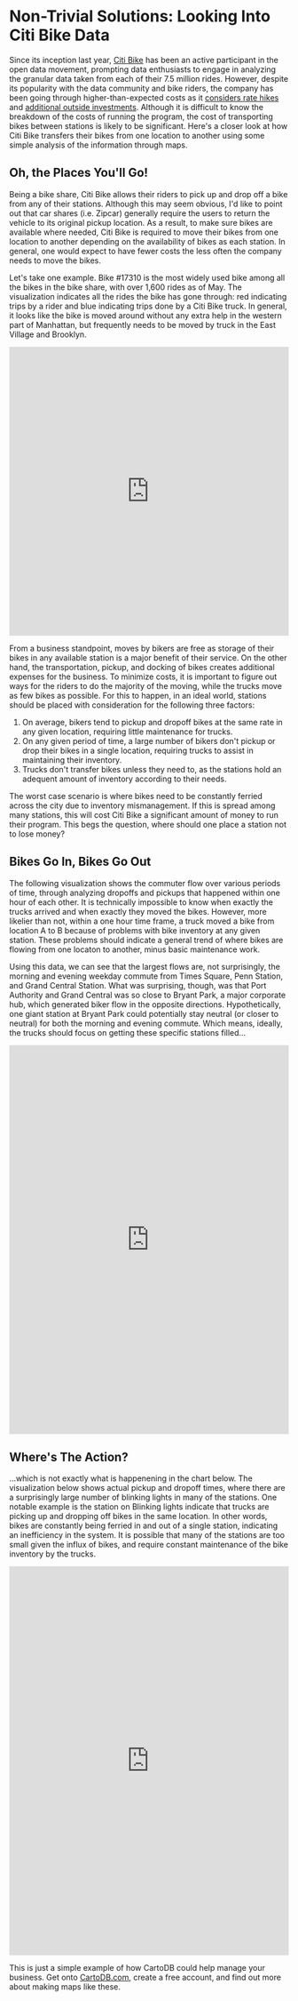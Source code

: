 Non-Trivial Solutions: Looking Into Citi Bike Data
=========
Since its inception last year, [Citi Bike](https://www.citibikenyc.com/) has been an active participant in the open data movement, prompting data enthusiasts to engage in analyzing the granular data taken from each of their 7.5 million rides. However, despite its popularity with the data community and bike riders, the company has been going through higher-than-expected costs as it [considers rate hikes](http://www.nydailynews.com/new-york/citi-bike-rates-spike-50-save-bike-sharing-program-article-1.1853120) and [additional outside investments](http://online.wsj.com/news/articles/SB10001424052702304178104579536212429157936). Although it is difficult to know the breakdown of the costs of running the program, the cost of transporting bikes between stations is likely to be significant.
Here's a closer look at how Citi Bike transfers their bikes from one location to another using some simple analysis of the information through maps.

Oh, the Places You'll Go!
--------------
Being a bike share, Citi Bike allows their riders to pick up and drop off a bike from any of their stations. Although this may seem obvious, I'd like to point out that car shares (i.e. Zipcar) generally require the users to return the vehicle to its original pickup location. As a result, to make sure bikes are available where needed, Citi Bike is required to move their bikes from one location to another depending on the availability of bikes as each station. In general, one would expect to have fewer costs the less often the company needs to move the bikes. 

Let's take one example. Bike #17310 is the most widely used bike among all the bikes in the bike share, with over 1,600 rides as of May. The visualization indicates all the rides the bike has gone through: red indicating trips by a rider and blue indicating trips done by a Citi Bike truck. In general, it looks like the bike is moved around without any extra help in the western part of Manhattan, but frequently needs to be moved by truck in the East Village and Brooklyn. 
<iframe width='100%' height='520' frameborder='0' src='http://team.cartodb.com/viz/205862b2-1e55-11e4-a972-0e73339ffa50/embed_map' allowfullscreen webkitallowfullscreen mozallowfullscreen oallowfullscreen msallowfullscreen></iframe>

From a business standpoint, moves by bikers are free as storage of their bikes in any available station is a major benefit of their service. On the other hand, the transportation, pickup, and docking of bikes creates additional expenses for the business. To minimize costs, it is important to figure out ways for the riders to do the majority of the moving, while the trucks move as few bikes as possible. For this to happen, in an ideal world, stations should be placed with consideration for the following three factors:

1.	On average, bikers tend to pickup and dropoff bikes at the same rate in any given location, requiring little maintenance for trucks.
2.	On any given period of time, a large number of bikers don't pickup or drop their bikes in a single location, requiring trucks to assist in maintaining their inventory.
3.	Trucks don't transfer bikes unless they need to, as the stations hold an adequent amount of inventory according to their needs.

The worst case scenario is where bikes need to be constantly ferried across the city due to inventory mismanagement. If this is spread among many stations, this will cost Citi Bike a significant amount of money to run their program. This begs the question, where should one place a station not to lose money? 

Bikes Go In, Bikes Go Out
----------------
The following visualization shows the commuter flow over various periods of time, through analyzing dropoffs and pickups that happened within one hour of each other. It is technically impossible to know when exactly the trucks arrived and when exactly they moved the bikes. However, more likelier than not, within a one hour time frame, a truck moved a bike from location A to B because of problems with bike inventory at any given station. These problems should indicate a general trend of where bikes are flowing from one locaton to another, minus basic maintenance work.

Using this data, we can see that the largest flows are, not surprisingly, the morning and evening weekday commute from Times Square, Penn Station, and Grand Central Station. What was surprising, though, was that Port Authority and Grand Central was so close to Bryant Park, a major corporate hub, which generated biker flow in the opposite directions. Hypothetically, one giant station at Bryant Park could potentially stay neutral (or closer to neutral) for both the morning and evening commute. Which means, ideally, the trucks should focus on getting these specific stations filled...

<iframe width='100%' height='700' frameborder='0' src='http://team.cartodb.com/viz/71381978-1d8f-11e4-82da-0e10bcd91c2b/embed_map' allowfullscreen webkitallowfullscreen mozallowfullscreen oallowfullscreen msallowfullscreen></iframe> 

Where's The Action?
----------------
...which is not exactly what is happenening in the chart below. The visualization below shows actual pickup and dropoff times, where there are a surprisingly large number of blinking lights in many of the stations. One notable example is the station on  Blinking lights indicate that trucks are picking up and dropping off bikes in the same location. In other words, bikes are constantly being ferried in and out of a single station, indicating an inefficiency in the system. It is possible that many of the stations are too small given the influx of bikes, and require constant maintenance of the bike inventory by the trucks.
<iframe width='100%' height='700' frameborder='0' src='http://team.cartodb.com/viz/003bb518-1d99-11e4-9877-0edbca4b5057/embed_map' allowfullscreen webkitallowfullscreen mozallowfullscreen oallowfullscreen msallowfullscreen></iframe>

This is just a simple example of how CartoDB could help manage your business. Get onto [CartoDB.com](http://www.cartodb.com), create a free account, and find out more about making maps like these.

